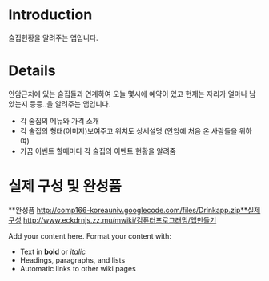 # Introduction #

술집현황을 알려주는 앱입니다.


# Details #

안암근처에 있는 술집들과 연계하여
오늘 몇시에 예약이 있고 현재는 자리가 얼마나 남았는지 등등..을 알려주는 앱입니다.
+ 각 술집의 메뉴와 가격 소개
+ 각 술집의 형태(이미지)보여주고 위치도 상세설명 (안암에 처음 온 사람들을 위하여)
+ 가끔 이벤트 할때마다 각 술집의 이벤트 현황을 알려줌




# 실제 구성 및 완성품 #
**완성품
http://comp166-koreauniv.googlecode.com/files/Drinkapp.zip**실제구성
http://www.eckdrnjs.zz.mu/mwiki/컴퓨터프로그래밍/앱만들기


Add your content here.  Format your content with:
  * Text in **bold** or _italic_
  * Headings, paragraphs, and lists
  * Automatic links to other wiki pages